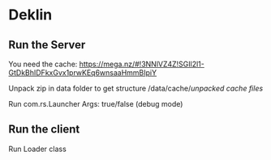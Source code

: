 # Deklin

## Run the Server

You need the cache: https://mega.nz/#!3NNlVZ4Z!SGIl2l1-GtDkBhIDFkxGvx1prwKEq6wnsaaHmmBIpiY

Unpack zip in data folder to get structure /data/cache/*unpacked cache files*

Run com.rs.Launcher
Args: true/false (debug mode)

## Run the client

Run Loader class
